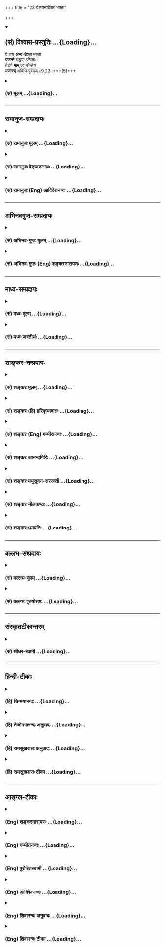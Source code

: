 +++
title = "23 येऽप्यन्यदेवता भक्ता"

+++
<div class="js_include" newlevelforh1="2" title="(सं) विश्वास-प्रस्तुतिः" unfilled url="/purANam_vaiShNavam/mahAbhAratam/06-bhIShma-parva/03-bhagavad-gItA-parva/saMskRtam/vishvAsa-prastutiH/09_rAja-vidyA-rAja-guhy/23_ye-pyanyadevatA_b.md">
<details open><summary><h2>(सं) विश्वास-प्रस्तुतिः ...{Loading}...</h2></summary>

ये ऽप्य् **अन्य-देवता** भक्ता  
**यजन्ते** श्रद्धया ऽन्विताः।  
तेऽपि **माम्** एव कौन्तेय  
**यजन्त्य्** अविधि-पूर्वकम्॥9.23॥+++(5)+++
</details>
</div>
<div class="js_include collapsed" newlevelforh1="3" title="(सं) मूलम्" unfilled url="/purANam_vaiShNavam/mahAbhAratam/06-bhIShma-parva/03-bhagavad-gItA-parva/saMskRtam/mUlam/09_rAja-vidyA-rAja-guhy/23_ye-pyanyadevatA_b.md">
<details><summary><h3>(सं) मूलम् ...{Loading}...</h3></summary>

येऽप्यन्यदेवता भक्ता यजन्ते श्रद्धयाऽन्विताः।  
तेऽपि मामेव कौन्तेय यजन्त्यविधिपूर्वकम्।।9.23।।
</details>
</div>


_________________
## रामानुज-सम्प्रदायः
<div class="js_include collapsed" newlevelforh1="3" title="(सं) रामानुजः मूलम्" unfilled url="/purANam_vaiShNavam/mahAbhAratam/06-bhIShma-parva/03-bhagavad-gItA-parva/saMskRtam/rAmAnujaH/mUlam/09_rAja-vidyA-rAja-guhy/23_ye-pyanyadevatA_b.md">
<details><summary><h3>(सं) रामानुजः मूलम् ...{Loading}...</h3></summary>

।।9.23।।**ये अपि अन्यदेवताभक्ताः** ये तु इन्द्रादिदेवताभक्ताः
केवलत्रयीनिष्ठाः **श्रद्धया अन्विताः** इन्द्रादीन् **यजन्ते; तेऽपि**
पूर्वोक्तेन न्यायेन सर्वस्य मच्छरीरतया मदात्मत्वेन इन्द्रादिशब्दानां च
मद्वाचित्वाद् वस्तुतो **माम् एव यजन्ते** अपि तु **अविधिपूर्वकं** यजन्ते।
इन्द्रादीनां देवतानां कर्मसु आराध्यतया अन्वयं यथा
वेदान्तवाक्यानिचतुर्होतारो यत्र संपदं गच्छन्ति देवैः (तै॰ आ॰ 4)
इत्यादीनि विदधति; न तत्पूर्वकं यजन्ते। वेदान्तवाक्यजातं हि
परमपुरुषशरीरतया अवस्थितानाम् इन्द्रादीनाम् आराध्यत्वं विदधद् आत्मभूतस्य
परमपुरुषस्य एव साक्षाद् आराध्यत्वं विदधाति। चतुर्होतारः
अग्निहोत्रदर्शपौर्णमासादीनि कर्माणि कुर्वाणा यत्र परमात्मनि आत्मतया
अवस्थिते सति एव तच्छरीरभूतैः इन्द्रादिदेवैः संपदं गच्छन्ति;
इन्द्रादिदेवानाम् आराधनानि एतानि कर्माणि मद्विषयाणि इति मां संपदं
गच्छन्ति इत्यर्थः। अतः त्रैविद्या इन्द्रादिशरीरस्य परमपुरुषस्य आराधनानि
एतानि कर्माणि; आराध्यः च स एव; इति न जानन्ति; ते च परिमितफलभागिनः
च्यवनस्वभावाः च भवन्ति; तद् आह --

</details>
</div>
<div class="js_include collapsed" newlevelforh1="3" title="(सं) रामानुजः वेङ्कटनाथः" unfilled url="/purANam_vaiShNavam/mahAbhAratam/06-bhIShma-parva/03-bhagavad-gItA-parva/saMskRtam/rAmAnujaH/venkaTanAthaH/09_rAja-vidyA-rAja-guhy/23_ye-pyanyadevatA_b.md">
<details><summary><h3>(सं) रामानुजः वेङ्कटनाथः ...{Loading}...</h3></summary>

  
  
।।9.23।। सर्वासामपि देवतानां भगवच्छरीरत्वात्त्रैविद्या माम् \[20\]
इत्युक्तप्रकारेण वस्तुतः स्वसमाराधनमिति जानन् भवान् किं न केवलकर्मिणामपि
मोक्षरूपयोगक्षेमं प्रयच्छतीत्यत्रोत्तरमुच्यतेये तु इत्यादिश्लोकद्वयेन।
तुशब्दः शङ्कानिवृत्त्यर्थः। अन्यदेवताभक्ताः
इत्येतत्समभिव्याहारफलितम्इन्द्रादीनिति। पूर्वोक्तेन न्यायेनेति -- मयि
सर्वमिदं प्रोतं \[7।7\] इत्यादावस्मिन्नप्यध्यायेमया ततमिदं सर्वम्
\[9।4\] इत्यादौ चेति भावः। मामेव यजन्ति इत्यन्तं शङ्कितानुवादरूपम् शेषं
तु विधेयरूपमित्यभिप्रायेणाहअपित्विति। विधिः स्वज्ञानद्वारा यस्य पूर्वं
कारणं; तद्विधिपूर्वम् तदन्यदविधिपूर्वकम्। कथमविधिपूर्वकत्वं
विहितानामित्यत्राहइन्द्रादीनामिति। तत्पूर्वकमिति --
तथाविधविध्यनुसन्धानपूर्वकमित्यर्थः। यथा विदधतीत्युक्तं
विवृणोतिवेदान्तेति। इन्द्रादीनामाराध्यत्वमात्रं कर्मभोगे प्रतिपादितम्
तेषामेव यथावस्थितं स्वरूपं वेदान्तेष्विति न विरोधः। साक्षादिति
निरुपाधिकमित्यर्थः; प्रधानतयेति वा।
हविरुद्देश्यपरमपुरुषविशेषणतयेन्द्रादीनामुद्देश्यानुप्रवेशः यथा
प्रतर्दनविद्यादिषूपास्यानुप्रवेश इति भावः। चतुर्होतारः इति उपात्तवाक्यस्य
कथं प्रस्तुतार्थता तत्राहचतुर्होतार इति।
उपलक्षणतामभिप्रेत्योक्तंअग्निहोत्रदर्शपूर्णमासादीनीति। अन्तः प्रविष्टः
शास्ता जनानां सर्वात्मा \[यजुः3।10।2\] इत्यादिप्रसिद्धः यत्रशब्दार्थ
उच्यतेपरमात्मनीत्यादिना। यस्यादित्यः शरीरम् \[बृ.उ.3।7।9\]
इत्यादिवाक्यानुसन्धानेनतच्छरीरभूतैरित्यादिकमुक्तम्। कर्मणां देवैः साध्या
सम्पत् तदाराधनत्वरूपोऽतिशय एव स चान्ततः फलसाधनत्वप्रकारे पर्यवसित
इत्यभिप्रायेणाहइन्द्रादिदेवतानामित्यादि।  
  

</details>
</div>
<div class="js_include collapsed" newlevelforh1="3" title="(सं) रामानुजः (Eng) आदिदेवानन्दः" unfilled url="/purANam_vaiShNavam/mahAbhAratam/06-bhIShma-parva/03-bhagavad-gItA-parva/saMskRtam/rAmAnujaH/english/AdidevAnandaH/09_rAja-vidyA-rAja-guhy/23_ye-pyanyadevatA_b.md">
<details><summary><h3>(सं) रामानुजः (Eng) आदिदेवानन्दः ...{Loading}...</h3></summary>

9.23 Those, however, who are devoted to Indra and other divinities, who rely on the three Vedas alone, and who, possessed of faith, worship Indra and other divinities - they too worship Me actually in the light of the truth that all existing things constitute My body and have Me for their selves. In the light of this principle, terms like Indra denote Me only. The worshippers of Indra and other deities therefore worship Me only, in ways not sanctioned by the Sastras. They do not worship Indra and other divinities with a proper understanding of the place of these deities in the light of the Vedanta texts. An example is 'Wherein (i.e.,
in the Supreme Self) the sacrifices known as the Caturhotri attain their fulfilment through the divinities' (Tai. Ar., 4) etc. These texts say in what way these forms of worship apply to these divinties. For all Vedanta texts lay down that the Supreme Person alone is to be worshipped directly when they enjoin the worship of Indra and other divinities, as they form the body of the Supreme Person. The meaning is that in the Caturhotri sacrifice like Agnihotra, the full moon and the new moon sacrifices etc., it is the Supreme Self only that is worshipped, as He abides as the self in Indra etc., who are the ostensible objects worshipped in these sacrifices by which these worshippers obtain their fulfilment through them. Therefore, the votaries of the three Vedas do not understand that these rituals form the worship of the Supreme Person and that He alone is to be worshipped. As they do not do so, they become experiencers of limited results, and they are again liable to fall into Samsara. Sri Krsna gives expressions to this:

</details>
</div>


_________________
## अभिनवगुप्त-सम्प्रदायः
<div class="js_include collapsed" newlevelforh1="3" title="(सं) अभिनव-गुप्तः मूलम्" unfilled url="/purANam_vaiShNavam/mahAbhAratam/06-bhIShma-parva/03-bhagavad-gItA-parva/saMskRtam/abhinava-guptaH/mUlam/09_rAja-vidyA-rAja-guhy/23_ye-pyanyadevatA_b.md">
<details><summary><h3>(सं) अभिनव-गुप्तः मूलम् ...{Loading}...</h3></summary>

।।9.23 -- 9.25।। येऽपीत्यादि प्रयतात्मनः इत्यन्तम्। येऽपि
नामधेयान्तरैरुपासते तेऽपि मामेवोपासते। न हि ब्रह्मव्यतिरेकि
किञ्चिदुपास्यमस्ति। किन्तु अविधिना इति विशेषः। अविधिः अन्यो विधिः।
नानाप्रकारैर्विधभिरहमेव परब्रह्मसत्तास्वभावो याज्य इति। न तु यथा
अन्यैर्दर्शनान्तरदूषणसमुपार्जितमहापातकम +++(S; omit पातक -- )+++ --
लीमसैर्व्याख्यातम् अविधिना; दुष्टविधिना इति। एवं हि सति मामेव यजन्ते;
सर्वयज्ञानाञ्चाहमेव भोक्ता इति दृश्यमानमेतदसमञ्जसीभवेत् इत्यलं
कल्मषकलिलैस्साकं संलापेन। अस्मद्गुरवस्तु निरूपयन्ति -- अन्या
स्वात्मव्यतिरिक्ता भेदवादनयेन ब्रह्मस्वभावहीनैव काचिद्देवता इति गृहीत्वा
तामेव \[ये\] यजन्ते तेऽपि वस्तुतो मामेव स्वात्मरूपं यजन्ते; किं तु
अविधिना दुष्टेन विधिना भेदग्रहणरूपेण,+++(S; भेदग्रहरूपेण)+++ इति। अत एवाह -- न
तु मां स्वात्मानं तत्त्वेन देवतारूपतया भोक्तृत्वेन जानन्ति; अतश्चलन्ति
ते,+++(S; ; N च्यवन्ते)+++ मद्रूपात्। किम् देवव्रतत्वेन देवान् यान्ति इत्यादि।
एतदेव चलनमिति,+++(S;;N च्यवन)+++ यावत्। ये तु मत्स्वरूपमभेदेन +++(;N --
स्वरूपभेदे (दं)+++ न विदुः; ते देवभूतपितृयागादिनाऽपि मामेव यजन्ते +++(N
यजन्ति)+++। ते च मद्याजिनो मामेव गच्छन्ति +++(N यजन्ति)+++ इत्युपसंहरिष्यति। ननु
द्रव्यत्यागार्थमुद्दिष्टा देवता इत्युच्यते। तत्
कथमनुद्दिश्यस्वात्मतत्त्वस्य याज्यत्वम् आदित्यः प्रायणीयश्चरुः इति
विधिशेषभूतदेवता उद्देशात्मकविध्यन्तरभावितो +++(;N प्रभावितो)+++ ह्यसौ उद्देशः
(श्यः)। न च स्वात्मविषयो +++(S;;N omit विषयो)+++ विधिरस्ति इत्यभिप्रायेणाह --
अविधिपूर्वकं मामिति। स्वात्मव्यतिरिक्तायां देवतायामस्ति अपेक्ष्यो विधिः;
अप्राप्तप्रापणरूपत्वात्। स्वात्मा तु परमेश्वरो न विधिपूर्वकः;
विधिपरिप्रापितत्त्वाभावात् +++(S;;N -- परिप्राप्यत्वाभावात्)+++। न हि
तदनुद्देशेन किञ्चित्प्रवर्तते। तेन विधिपरिप्रापितेन्द्रादिदेवतोद्देशेषु
सर्वेषु स +++(S omits सः)+++ स्वात्मा विश्वावभासनस्वभावः
तदुद्देश्यदेवतावभासभित्ति +++(;N substitutes -- भित्ति with मिति -- )+++
स्थानीयतयैव अहमहमिकया सततावभासमानः स्रक्सूत्रकल्पः सततोद्दिष्टः इति
युक्तिसिद्धमेतत्; मामेव यजन्ति अविधिपूर्वकत्वात् \[इति\]।
मुख्यभूतमत्प्राप्तिफलस्य तान्प्रति कर्त्रभिप्रायत्वं नास्ति; अपि तु
परिमितदक्षिणास्थानीयेन्द्रादिपद ( -- येन्द्रपदातिमात्र N येन्द्रपदादि K
[n] -- इन्द्रादिपदमात्र -- ) -- मात्रप्राप्तेरेव +++(; K [n] प्राप्तय एव N
प्राप्त एव)+++ याजकवच्चरितार्थत्वमेषाम् इति प्रथयितुं परस्मैपदम्। यदुक्तं
मयैव -- वेदान् वेद न वेद शाम्भवपदं दूयेत निर्वेदवान्  
  
स्वर्गार्थी यजमानतां प्रतिजहज्जातो यजन् याजकः।  
  
सर्वाः कर्मरसप्रवाहविसराः +++(K प्रसराः)+++ संवित्स्रवन्त्योऽखिलाः  
  
स्त्वामा (स्वात्मा) नन्दमहाम्बुधिं विदधते नाप्राप्य पूर्णां,
स्थितिम्।। इति  
  
एवं य उक्तक्रमेण वेत्ति तस्येन्द्रादिदेवतायागोऽपि परमेश्वरयाग इति।

</details>
</div>
<div class="js_include collapsed" newlevelforh1="3" title="(सं) अभिनव-गुप्तः (Eng) शङ्करनारायणः" unfilled url="/purANam_vaiShNavam/mahAbhAratam/06-bhIShma-parva/03-bhagavad-gItA-parva/saMskRtam/abhinava-guptaH/english/shankaranArAyaNaH/09_rAja-vidyA-rAja-guhy/23_ye-pyanyadevatA_b.md">
<details><summary><h3>(सं) अभिनव-गुप्तः (Eng) शङ्करनारायणः ...{Loading}...</h3></summary>

9.23 See Comment under 9.26

</details>
</div>


_________________
## माध्व-सम्प्रदायः
<div class="js_include collapsed" newlevelforh1="3" title="(सं) मध्वः मूलम्" unfilled url="/purANam_vaiShNavam/mahAbhAratam/06-bhIShma-parva/03-bhagavad-gItA-parva/saMskRtam/madhvaH/mUlam/09_rAja-vidyA-rAja-guhy/23_ye-pyanyadevatA_b.md">
<details><summary><h3>(सं) मध्वः मूलम् ...{Loading}...</h3></summary>

।।9.23।। तर्हिअहं क्रतुः \[9।16\] इत्यादि असत्यमित्यत आह -- येऽपीति।

</details>
</div>
<div class="js_include collapsed" newlevelforh1="3" title="(सं) मध्वः जयतीर्थः" unfilled url="/purANam_vaiShNavam/mahAbhAratam/06-bhIShma-parva/03-bhagavad-gItA-parva/saMskRtam/madhvaH/jayatIrthaH/09_rAja-vidyA-rAja-guhy/23_ye-pyanyadevatA_b.md">
<details><summary><h3>(सं) मध्वः जयतीर्थः ...{Loading}...</h3></summary>

।।9.23।। उक्तप्रश्नस्योत्तरं जातं; तत्किमुत्तरेणेत्यतः
प्रश्नाभिसन्ध्युद्धाटनस्येदमुत्तरमित्याह -- **तर्ही**ति।
भगवद्भोगनिमित्तं हि फलं; स चेत्सर्वत्र समस्तदा सर्वेषां फलसाम्येन
भाव्यम्। तदभावश्चेत्तर्हिअहं क्रतुः \[9।16\] इत्युक्तं सर्वत्र भगवतो
भोक्तृत्वमप्यसत्यमित्यर्थः।

</details>
</div>


_________________
## शाङ्कर-सम्प्रदायः
<div class="js_include collapsed" newlevelforh1="3" title="(सं) शङ्करः मूलम्" unfilled url="/purANam_vaiShNavam/mahAbhAratam/06-bhIShma-parva/03-bhagavad-gItA-parva/saMskRtam/shankaraH/mUlam/09_rAja-vidyA-rAja-guhy/23_ye-pyanyadevatA_b.md">
<details><summary><h3>(सं) शङ्करः मूलम् ...{Loading}...</h3></summary>

।।9.23।। --,**येऽपि अन्यदेवताभक्ताः** अन्यासु देवतासु भक्ताः
अन्यदेवताभक्ताः सन्तः **यजन्ते** पूजयन्ति **श्रद्धया** आस्तिक्यबुद्ध्या
**अन्विताः** अनुगताः; **तेऽपि मामेव कौन्तेय यजन्ति अविधिपूर्वकम्**
अविधिः अज्ञानं तत्पूर्वकं यजन्ते इत्यर्थः।। कस्मात् ते अविधिपूर्वकं
यजन्ते इत्युच्यते यस्मात् --,

</details>
</div>
<div class="js_include collapsed" newlevelforh1="3" title="(सं) शङ्करः (हि) हरिकृष्णदासः" unfilled url="/purANam_vaiShNavam/mahAbhAratam/06-bhIShma-parva/03-bhagavad-gItA-parva/saMskRtam/shankaraH/hindI/harikRShNadAsaH/09_rAja-vidyA-rAja-guhy/23_ye-pyanyadevatA_b.md">
<details><summary><h3>(सं) शङ्करः (हि) हरिकृष्णदासः ...{Loading}...</h3></summary>

।।9.23।। यदि कहो कि अन्य देव भी आप ही हैं; अतः उनके भक्त भी आपहीका पूजन
करते हैं तो यह बात ठीक है --, जो कोई अन्य देवोंके भक्त -- अन्य
देवताओंमें भक्ति रखनेवाले; श्रद्धासे -- आस्तिकबुद्धिसे युक्त हुए (उनका )
पूजन करते हैं; हे कुन्तीपुत्र वे भी मेरा ही पूजन कहते हैं ( परंतु )
अविधिपूर्वक ( करते हैं )। अविधि अज्ञानको करते हैं; सो वे अज्ञानपूर्वक
मेरा पूजन करते हैं।

</details>
</div>
<div class="js_include collapsed" newlevelforh1="3" title="(सं) शङ्करः (Eng) गम्भीरानन्दः" unfilled url="/purANam_vaiShNavam/mahAbhAratam/06-bhIShma-parva/03-bhagavad-gItA-parva/saMskRtam/shankaraH/english/gambhIrAnandaH/09_rAja-vidyA-rAja-guhy/23_ye-pyanyadevatA_b.md">
<details><summary><h3>(सं) शङ्करः (Eng) गम्भीरानन्दः ...{Loading}...</h3></summary>

9.23 Api, even; ye, those who; anya-devata-bhaktah, being devoted to
tother deities; and anvitah sraddhaya, endowed with faith; yajante,
worship (them), te api, they also; O son of Kunti, yajanti, worship;
mam, Me; eva, alone; (though) avidhi-purvakam, following the wrong
method. Avidhi implies ignorance. So the idea is that they worship (Me)
ignorantly. 'How it is that they worship (Me) ignorantly;' \[i.e. the
worshippers of other deities worship them knowingly, and hence, how can
the estion of their ignorance arise;\] This is being answered: Because-

</details>
</div>
<div class="js_include collapsed" newlevelforh1="3" title="(सं) शङ्करः आनन्दगिरिः" unfilled url="/purANam_vaiShNavam/mahAbhAratam/06-bhIShma-parva/03-bhagavad-gItA-parva/saMskRtam/shankaraH/AnandagiriH/09_rAja-vidyA-rAja-guhy/23_ye-pyanyadevatA_b.md">
<details><summary><h3>(सं) शङ्करः आनन्दगिरिः ...{Loading}...</h3></summary>

।।9.23।। तत्तद्देवतात्मना परस्यैवात्मनः
स्थित्यभ्युपगमाद्देवतान्तरपराणामपि
भगवच्छरणत्वाविशेषात्तदेकनिष्ठत्वमकिंचित्करमिति मन्वानः शङ्कते --
**नन्विति।** उक्तमङ्गीकृत्य परिहरति -- **सत्यमित्यादिना।**
देवतान्तरयाजिनां भगवद्याजिभ्यो विशेषमाह -- **अविधीति।** तद्व्याकरोति --
**अविधिरिति।**

</details>
</div>
<div class="js_include collapsed" newlevelforh1="3" title="(सं) शङ्करः मधुसूदन-सरस्वती" unfilled url="/purANam_vaiShNavam/mahAbhAratam/06-bhIShma-parva/03-bhagavad-gItA-parva/saMskRtam/shankaraH/madhusUdana-sarasvatI/09_rAja-vidyA-rAja-guhy/23_ye-pyanyadevatA_b.md">
<details><summary><h3>(सं) शङ्करः मधुसूदन-सरस्वती ...{Loading}...</h3></summary>

।।9.23।। नन्वन्या अपि देवतास्त्वमेव तद्व्यतिरिक्तस्य वस्त्वन्तरस्याभावात्
तथाच देवतान्तरभक्ता अपि त्वामेव भजन्त इति न कोपि विशेषः स्यात्। तेन
गतागतं कामकामा वसुरुद्रादित्यादिभक्ता लभन्ते। अनन्याश्चिन्तयन्तो मां तु
कृतकृत्या इति कथमुक्तं तत्राह -- येऽप्यन्येति। यथा मद्भक्ता मामेव यजन्ति
तथा येऽन्यदेवतानां वस्वादीनां भक्ता यजन्ते ज्योतिष्टोमादिभिः श्रद्धया
आस्तिक्यबुद्ध्या अन्विताः तेऽपि मद्भक्ता एव हे कौन्तेय; तत्तद्देवतारूपेण
स्थितं मामेव यजन्ति पूजयन्ति। अविधिपूर्वकं अविधिरज्ञानं तत्पूर्वकं
सर्वात्मत्वेन मामज्ञात्वा मद्भिन्नत्वेन वस्वादीन्कल्पयित्वा
यजन्तीत्यर्थः।

</details>
</div>
<div class="js_include collapsed" newlevelforh1="3" title="(सं) शङ्करः नीलकण्ठः" unfilled url="/purANam_vaiShNavam/mahAbhAratam/06-bhIShma-parva/03-bhagavad-gItA-parva/saMskRtam/shankaraH/nIlakaNThaH/09_rAja-vidyA-rAja-guhy/23_ye-pyanyadevatA_b.md">
<details><summary><h3>(सं) शङ्करः नीलकण्ठः ...{Loading}...</h3></summary>

।।9.23।। अविधिपूर्वकं विधिरभेदबुद्धिस्तद्राहित्यादविधिपूर्वकत्वं
तदीयभजनस्य।

</details>
</div>
<div class="js_include collapsed" newlevelforh1="3" title="(सं) शङ्करः धनपतिः" unfilled url="/purANam_vaiShNavam/mahAbhAratam/06-bhIShma-parva/03-bhagavad-gItA-parva/saMskRtam/shankaraH/dhanapatiH/09_rAja-vidyA-rAja-guhy/23_ye-pyanyadevatA_b.md">
<details><summary><h3>(सं) शङ्करः धनपतिः ...{Loading}...</h3></summary>

।।9.23।। नन्वन्या वासुदेवाभिन्ना इति ज्ञानाभावात्तेषां मद्भक्तेभ्यो विशेष
इत्याह -- येऽपीति। येप्यन्यासु इन्द्रादिदेवतासु भक्ताः सन्तः श्रद्धया
आस्तिक्यबुद्य्धा अन्विता युक्ता अन्यदेवतां यजन्ते पूजयन्ति तेऽपि
वस्तुगत्या मामेव यजन्ति। यथा कुन्तीसुतोऽपि त्वं
वस्तुवृत्त्यास्मत्पितामहौहित्र एवेति संबोधनाशयः। तथापि मद्भजने
वासुदेवव्यतिरिक्तं वस्तु नास्तीत ज्ञानं विधिस्तदभावोऽविधिस्तत्पर्वकं
यजन्त इत्यर्थः।

</details>
</div>


_________________
## वल्लभ-सम्प्रदायः
<div class="js_include collapsed" newlevelforh1="3" title="(सं) वल्लभः मूलम्" unfilled url="/purANam_vaiShNavam/mahAbhAratam/06-bhIShma-parva/03-bhagavad-gItA-parva/saMskRtam/vallabhaH/mUlam/09_rAja-vidyA-rAja-guhy/23_ye-pyanyadevatA_b.md">
<details><summary><h3>(सं) वल्लभः मूलम् ...{Loading}...</h3></summary>

।।9.23।। ननु ब्रह्मवादे तव सर्वात्मत्वाद्देवान्तरभजनेऽपि त्वद्भजनमेव
भवति; तर्हि किमिति ते गतागतं लभन्ते इति चेत्तत्राह -- येऽपीति।
अन्यदेवताभक्ताःरविर्विनायकश्चण्डी ईशो विष्णुस्तु पञ्चमः। अनुक्रमेण
पूज्यन्ते व्युत्क्रमे तु महद्भयम् इति श्रीमत्या प्रोक्तपञ्चायतनपूजापरा
अपि श्रद्धया युक्ताः सन्तः पूजयन्ति तेऽपि रव्यादिषु मामेव ब्रह्म
ध्यात्वा यजन्ति। यद्वा त्वर्थेऽपीति केचित्। तेऽपि मामेवेति। उक्तन्यायेन
सर्वस्य मदङ्गभूतया मदात्मकत्वेनेन्द्रादिशब्दानां मद्वाच्यत्वाद्वस्तुतो
मामेव यजन्ते। अपित्वविधिपूर्वकं तेषामात्मभूतमधिष्ठानताज्ञानपूर्वकं यजनं
वेदे विहितम् इतरथा त्वविहितमित्यविधिपूर्वकं ते यजन्ते ततो गतागतं लभन्त
इति भावः। अथवामूलं विष्णुर्हि देवानां \[भाग.10।4।39\] इति वाक्यात्
मूलभूतं परित्यज्य शाखापत्रादौ
सेचनवद्यजनमविहितमित्यनन्यत्वदर्ढ्यायैवमुच्यते। वेदवाक्यं हि चतुर्होतारो
यत्र सम्पदं गच्छन्ति देवैः इतिरूपे मदात्मकविषयाणि देवाराधनानि
स्पष्टमुक्तानीति युक्तमुक्तम् -- अविधिपूर्वकं ते यजन्ते इति।

</details>
</div>
<div class="js_include collapsed" newlevelforh1="3" title="(सं) वल्लभः पुरुषोत्तमः" unfilled url="/purANam_vaiShNavam/mahAbhAratam/06-bhIShma-parva/03-bhagavad-gItA-parva/saMskRtam/vallabhaH/puruShottamaH/09_rAja-vidyA-rAja-guhy/23_ye-pyanyadevatA_b.md">
<details><summary><h3>(सं) वल्लभः पुरुषोत्तमः ...{Loading}...</h3></summary>

  
  
।।9.23।। नन्वन्यदेवभजनकर्त्तारोऽपि त्वदंशत्वात् त्वद्भजनमेव कुर्वन्तीति
कथं न तेषु त्वत्कृपा तद्भजनं च कथं भोग एव क्षीयते इत्यत आह -- येऽपीति।
येऽपि श्रद्धयाऽन्विताः श्रद्धायुक्तास्तदासक्तत्वधर्मयुक्ता अन्यदेवता
यज्ञादिसाधनैस्तदधिष्ठातृरूपेण मदंशाज्ञानेन भजन्ति तेषु मदंशत्वात् मामेव
भजन्ति; परन्तु मत्स्वरूपाज्ञानादविधिपूर्वकं भजन्ति; अतस्तेषां
तद्भजनानुरूपं क्षयिष्ण्वेव फलं भवति अहं च न कृपां करोमीत्यर्थः। अत एव
स्मृतिष्वविधिकरणनिषेधःविधिहीनं भावदुष्टं कृतमश्रद्धया च यत्।
तद्धरन्त्यसुरास्तस्य सुमूढस्याऽकृतात्मनः इति।  
  

</details>
</div>


_________________
## संस्कृतटीकान्तरम्
<div class="js_include collapsed" newlevelforh1="3" title="(सं) श्रीधर-स्वामी" unfilled url="/purANam_vaiShNavam/mahAbhAratam/06-bhIShma-parva/03-bhagavad-gItA-parva/saMskRtam/shrIdhara-svAmI/09_rAja-vidyA-rAja-guhy/23_ye-pyanyadevatA_b.md">
<details><summary><h3>(सं) श्रीधर-स्वामी ...{Loading}...</h3></summary>

।।9.23।। ननु च त्वद्व्यतिरेकेण वस्तुतो
देवतान्तरस्याभावादिन्द्रादिसेविनोऽपि त्वद्भक्ता एवेति कथं ते गतागतं
लभेरंस्तत्राह **-- येऽपीति।** श्रद्धयोपेता भक्ताः सन्तो येऽपि जना
यज्ञेनान्यदेवता इन्द्रादिरूपा यजन्ते तेऽपि मामेव यजन्तीति सत्यम्;
किंत्वविधिपूर्वकं मोक्षप्रापकं विधिं विना यजन्त्यतस्ते पुनरावर्तन्ते।

</details>
</div>


_________________
## हिन्दी-टीकाः
<div class="js_include collapsed" newlevelforh1="3" title="(हि) चिन्मयानन्दः" unfilled url="/purANam_vaiShNavam/mahAbhAratam/06-bhIShma-parva/03-bhagavad-gItA-parva/hindI/chinmayAnandaH/09_rAja-vidyA-rAja-guhy/23_ye-pyanyadevatA_b.md">
<details><summary><h3>(हि) चिन्मयानन्दः ...{Loading}...</h3></summary>

।।9.23।। विश्व के सभी लोग एक ही पूजास्थल पर पूजा नहीं करते। न केवल
शारीरिक दृष्टि से यह असम्भव है; वरन् मनोवैज्ञानिक दृष्टि से भी यह
तर्कसंगत नहीं है; क्योंकि सब लोगों की अभिरुचियाँ भिन्नभिन्न होती
हैं। भक्तगण जब भिन्नभिन्न देव स्थानों पर पूजा करते हैं; तब ये एक ही चेतन
सत्य की आराधना करते हैं; जो इस परिवर्तनशील सृष्ट जगत् का अधिष्ठान है। जब
वे विभिन्न देवताओं की पूजा करते हैं; तब भी वे उस एक सनातन सत्य का ही
आह्वान करते हैं; जो उनके इष्ट देवता के रूप में व्यक्त हो रहा है। जब हम
यह स्वीकार करते हैं कि अनन्त सत्य एकमेव अद्वितीय है; जो भूत; वर्तमान और
भविष्य काल तीनों में एक समान रहता है; तब यह स्पष्ट हो जाता है कि सभी
ऋषिमुनियों; साधुसन्तों; पैगम्बरों और अवतारों की उपाधियों में व्यक्त होने
वाला आत्मचैतन्य एक ही है। सहिष्णुता हिन्दू धर्म का प्राण है। हम पहले भी
विचार कर चुके हैं कि परमार्थ सत्य को अनन्तस्वरूप में स्वीकार करने वाले
अद्वैती किस प्रकार सहिष्णु होने के अतिरिक्त कुछ और नहीं हो सकते हैं।
असहिष्णुता उस धर्म में पायी जाती है; जिसमें किसी देवदूत विशेष को ही
ईश्वर के रूप में स्वीकारा जाता है। हिन्दुओं में भी प्राय भिन्नभिन्न
पंथों एवं सम्प्रदायों के मतावलम्बी निर्दयता की सीमा तक कट्टर पाये जाते
हैं। असभ्यता के कुछ ऐसे उदाहरण भी मिलते हैं; जिनमें एक भक्त की यह धारणा
होती है कि अन्य लोगों के देवताओं की निन्दा करना; अपने इष्ट देवता की
स्तुति और भक्ति करना है परन्तु इस प्रकार के मत विकृत; घृणित और अशिष्ट
हैं; जिन्हें हिन्दू धर्मशास्त्र में कोई स्वीकृति नहीं है; और न ही ऋषियों
द्वारा प्रवर्तित सांस्कृतिक परम्परा में उन्हें कोई स्थान प्राप्त है। उदार
हृदय; करुणासागर; प्रेमस्वरूप भगवान् श्रीकृष्ण घोषणा करते हैं; ये भक्त भी
वास्तव में मुझे ही पूजते हैं; यद्यपि वह पूजन अविधिपूर्वक है। बाह्य जगत्
में व्यावहारिक जीवन की दृष्टि से इस श्लोक का अभिप्राय यह है कि
परमानन्दस्वरूप आत्मा की प्राप्ति को त्यागकर जो लोग सांसारिक विषयों की
प्राप्ति के लिए ही प्रयत्न करते हैं; वे भी आत्मकृपा का ही आह्वान करते
हैं; परन्तु अविधिपूर्वक। अत्यन्त विषयोपभोगी पुरुष भी जब धन के अर्जन;
रक्षण और व्यय की योजनाएं बनाता है; जिससे कि वह नित्य नवीन विषयों को
प्राप्त कर उनको भोग सके; तब वह भी स्वयं में स्थित अव्यक्त क्षमताओं का ही
आह्वान करता है। आत्मा के बिना कोई भी व्यक्ति न पापकर्म कर सकता है और न
पुण्य कर्म। आत्महत्या जैसे कार्य में भी जीवनी शक्ति की आवश्यकता होती है;
परन्तु शस्त्र उठाने में वह पुरुष आत्मचेतना का दुरुपयोग कर रहा होता है। इस
सन्दर्भ में अविधिपूर्वक का अर्थ अज्ञानपूर्वक है; जिसका अन्तिम परिणाम दुख
और विषाद् होता है; तथा साधक आत्मा के परम आनन्द से वंचित रह जाता है। इन
भक्तों के पूजन को अविधिपूर्वक क्यों कहा गया है इसके उत्तर में कहते हैं
--

</details>
</div>
<div class="js_include collapsed" newlevelforh1="3" title="(हि) तेजोमयानन्दः अनुवादः" unfilled url="/purANam_vaiShNavam/mahAbhAratam/06-bhIShma-parva/03-bhagavad-gItA-parva/hindI/tejomayAnandaH/anuvAdaH/09_rAja-vidyA-rAja-guhy/23_ye-pyanyadevatA_b.md">
<details><summary><h3>(हि) तेजोमयानन्दः अनुवादः ...{Loading}...</h3></summary>

।।9.23।। हे कौन्तेय ! श्रद्धा से युक्त जो भक्त अन्य देवताओं को पूजते
हैं, वे भी मुझे ही अविधिपूर्वक पूजते हैं।।

</details>
</div>
<div class="js_include collapsed" newlevelforh1="3" title="(हि) रामसुखदासः अनुवादः" unfilled url="/purANam_vaiShNavam/mahAbhAratam/06-bhIShma-parva/03-bhagavad-gItA-parva/hindI/rAmasukhadAsaH/anuvAdaH/09_rAja-vidyA-rAja-guhy/23_ye-pyanyadevatA_b.md">
<details><summary><h3>(हि) रामसुखदासः अनुवादः ...{Loading}...</h3></summary>

।।9.23।। हे कुन्तीनन्दन! जो भी भक्त (मनुष्य) श्रद्धापूर्वक अन्य
देवताओंका पूजन करते हैं, वे भी करते हैं मेरा ही पूजन, पर करते है
अविधिपूर्वक

</details>
</div>
<div class="js_include collapsed" newlevelforh1="3" title="(हि) रामसुखदासः टीका" unfilled url="/purANam_vaiShNavam/mahAbhAratam/06-bhIShma-parva/03-bhagavad-gItA-parva/hindI/rAmasukhadAsaH/TIkA/09_rAja-vidyA-rAja-guhy/23_ye-pyanyadevatA_b.md">
<details><summary><h3>(हि) रामसुखदासः टीका ...{Loading}...</h3></summary>

।।9.23।। ***व्याख्या--***'**येऽप्यन्यदेवता भक्ता यजन्ते
श्रद्धयान्विताः'** -- देवताओंके जिन भक्तोंको 'सब कुछ मैं ही हूँ'
('**सदसच्चाहम्'** 9। 19) -- यह समझमें नहीं आया है और जिनकी श्रद्धा अन्य
देवताओंपर है, वे उन देवताओंका ही श्रद्धापूर्वक पूजन करते हैं। वे
देवताओंको मेरेसे अलग और बड़ा मानकर अपनी-अपनी,श्रद्धाभक्तिके अनुसार
अपनेअपने इष्ट देवताके नियमोंको धारण करते हैं। इन देवताओंकी कृपासे ही
हमें सब कुछ मिल जायगा-- ऐसा समझकर नित्य-निरन्तर देवताओंकी ही
सेवा-पूजामें लगे रहते हैं।  
  
**'तेऽपि मामेव कौन्तेय यजन्त्यविधिपूर्वकम्' --** देवताओंका पूजन करनेवाले
भी वास्तवमें मेरा ही पूजन करते हैं, क्योंकि तत्त्वसे मेरे सिवाय कुछ है
ही नहीं। मेरेसे अलग उन देवताओंकी सत्ता ही नहीं है। वे मेरे ही स्वरूप
हैं। अतः उनके द्वारा किया गया देवताओंका पूजन भी वास्तवमें मेरा ही पूजन
है, पर है अविधिपूर्वक। अविधि-पूर्वक कहनेका मतलब यह नहीं है कि
पूजन-सामग्री कैसी होनी चाहिये; उनके मन्त्र कैसे होने चाहिये; उनका पूजन
कैसे होना चाहिये; आदि-आदि विधियोंका उनको ज्ञान नहीं है। इसका मतलब है --
मेरेको उन देवताओंसे अलग मानना। जैसे कामनाके कारण ज्ञान हरा जानेसे वे
देवताओंके शरण होते हैं (गीता 7। 20), ऐसे ही यहाँ मेरेसे देवताओंकी अलग
(स्वतन्त्र) सत्ता मानकर जो देवताओंका पूजन करना है, यही अविधिपूर्वक पूजन
करना है।  
  
इस श्लोकका निष्कर्ष यह निकला कि (1) अपनेमें किसी प्रकारकी किञ्चिन्मात्र
भी कामना न हो और उपास्यमें भगवद्बुद्धि हो, तो अपनी-अपनी रुचिके अनुसार
किसी भी प्राणीको, मनुष्यको और किसी भी देवताको अपना उपास्य मानकर उसकी
पूजा की जाय, तो वह सब भगवान्का ही पूजन हो जायगा और उसका फल भगवानकी ही
प्राप्ति होगा; और (2) अपनेमें किञ्चिन्मात्र भी कामना हो और उपास्यरूपमें
साक्षात् भगवान् हों तो वह अर्थार्थी, आर्त आदि भक्तोंकी श्रेणीमें आ
जायगा, जिनको भगवान्ने उदार कहा है (7। 18)।  
  
वास्तवमें सब कुछ भगवान् ही हैं। अतः जिस किसीकी उपासना की जाय, सेवा की
जाय, हित किया जाय, वह प्रकारान्तरसे भगवान्की ही उपासना है। जैसे आकाशसे
बरसा हुआ पानी नदी, नाला, झरना आदि बनकर अन्तमें समुद्रको ही प्राप्त होता
है (क्योंकि वह जल समुद्रका ही है), ऐसे ही मनुष्य जिस किसीका भी पूजन करे,
वह तत्त्वसे भगवान्का ही पूजन होता है **(टिप्पणी प₀ 509)**। परन्तु पूजकको
लाभ तो अपनी-अपनी भावनाके अनुसार ही होता है।  
  
***सम्बन्ध --***देवताओंका पूजन करनेवालोंका अविधिपूर्वक पूजन करना क्या
है; इसपर कहते हैं --

</details>
</div>


_________________
## आङ्ग्ल-टीकाः
<div class="js_include collapsed" newlevelforh1="3" title="(Eng) शङ्करनारायणः" unfilled url="/purANam_vaiShNavam/mahAbhAratam/06-bhIShma-parva/03-bhagavad-gItA-parva/english/shankaranArAyaNaH/09_rAja-vidyA-rAja-guhy/23_ye-pyanyadevatA_b.md">
<details><summary><h3>(Eng) शङ्करनारायणः ...{Loading}...</h3></summary>

9.23. O son of Kunti ! Even those who are the devotees of other gods and worship \[them\] with faith, worship Me alone, \[but\] following non-injunction;

</details>
</div>
<div class="js_include collapsed" newlevelforh1="3" title="(Eng) गम्भीरानन्दः" unfilled url="/purANam_vaiShNavam/mahAbhAratam/06-bhIShma-parva/03-bhagavad-gItA-parva/english/gambhIrAnandaH/09_rAja-vidyA-rAja-guhy/23_ye-pyanyadevatA_b.md">
<details><summary><h3>(Eng) गम्भीरानन्दः ...{Loading}...</h3></summary>

9.23 Even those who, being devoted to other deities and endowed with faith, worship (them), they also, O son of Kunti, worship Me alone
(though) following the wrong method.

</details>
</div>
<div class="js_include collapsed" newlevelforh1="3" title="(Eng) पुरोहितस्वामी" unfilled url="/purANam_vaiShNavam/mahAbhAratam/06-bhIShma-parva/03-bhagavad-gItA-parva/english/purohitasvAmI/09_rAja-vidyA-rAja-guhy/23_ye-pyanyadevatA_b.md">
<details><summary><h3>(Eng) पुरोहितस्वामी ...{Loading}...</h3></summary>

9.23 Even those who worship the lesser Powers, if they do so with faith,
they thereby worship Me, though not in the right way.

</details>
</div>
<div class="js_include collapsed" newlevelforh1="3" title="(Eng) आदिदेवनन्दः" unfilled url="/purANam_vaiShNavam/mahAbhAratam/06-bhIShma-parva/03-bhagavad-gItA-parva/english/AdidevanandaH/09_rAja-vidyA-rAja-guhy/23_ye-pyanyadevatA_b.md">
<details><summary><h3>(Eng) आदिदेवनन्दः ...{Loading}...</h3></summary>

9.23 Even those who are devoted to other divinities with faith in their hearts, worship Me alone, O Arjuna, though not as sanctioned by the Sastras.

</details>
</div>
<div class="js_include collapsed" newlevelforh1="3" title="(Eng) शिवानन्दः अनुवादः" unfilled url="/purANam_vaiShNavam/mahAbhAratam/06-bhIShma-parva/03-bhagavad-gItA-parva/english/shivAnandaH/anuvAdaH/09_rAja-vidyA-rAja-guhy/23_ye-pyanyadevatA_b.md">
<details><summary><h3>(Eng) शिवानन्दः अनुवादः ...{Loading}...</h3></summary>

9.23 Even those devotees who, endowed with faith, worship other gods,
worship Me alone, O Arjuna, b the wrong method.

</details>
</div>
<div class="js_include collapsed" newlevelforh1="3" title="(Eng) शिवानन्दः टीका" unfilled url="/purANam_vaiShNavam/mahAbhAratam/06-bhIShma-parva/03-bhagavad-gItA-parva/english/shivAnandaH/TIkA/09_rAja-vidyA-rAja-guhy/23_ye-pyanyadevatA_b.md">
<details><summary><h3>(Eng) शिवानन्दः टीका ...{Loading}...</h3></summary>

9.23 ये who; अपि even; अन्यदेवताः other gods; भक्ताः devotees; यजन्ते
worship; श्रद्धया with faith; अन्विताः endowed; ते they; अपि also; माम्
Me; एव alone; कौन्तेय O Kaunteya; यजन्ति worship; अविधिपूर्वकम् by the wrong method.Commentary They worship Me in ignorance. Their mode of worship is contrary to the ancient,rule. Hence they return to this world.People worship Agni; Indra; Surya; Varuna; the Vasus; etc. Even they attain Me; because I am everywhere. But their devotion is not pure.
It is vicarious. Water should be given to the root and not to the branches. If the root is satisfied; the whole tree must be and is satisfied. Even so; if I (the root of this world and all the gods) am satisfied; all the gods must be and are satisfied. Though the messages from the five organs of knowledge reach the one consciousness; will it be right and useful to place a sweetmeat in the ear and a flower in the eyes The function of eating must be done by the mouth alone and the function of smelling by the nose alone. Therefore I should be worshipped in My own nature. They should know Me as the Self in all beings. They should recognise Me in other worship. I am the root. I am the source of all the gods and of this whole world. (Cf.IV.11VII.20)

</details>
</div>
